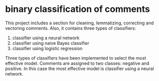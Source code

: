# binary classification of comments

This project includes a section for cleaning, lemmatizing, correcting and vectoring comments. Also, it contains three types of classifiers: 
1. classifier using a neural network 
2. classifier using naive Bayes classifier 
3. classifier using logistic regression

Three types of classifiers have been implemented to select the most effective model. 
Comments are assigned to two classes: negative and positive. In this case the most effective model is classifier using a neural network.
